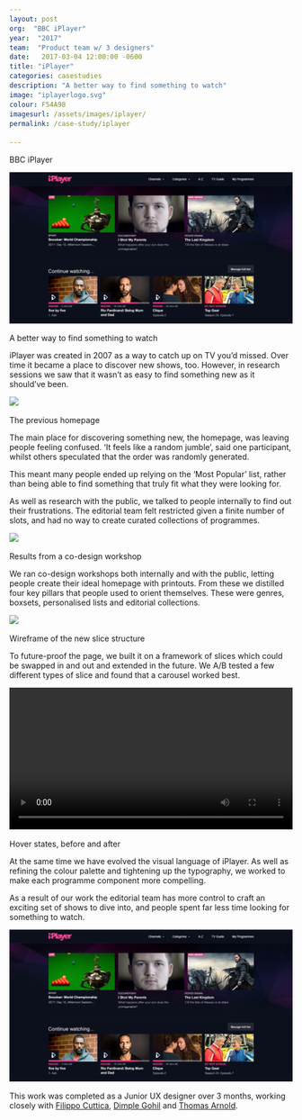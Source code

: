```yaml
---
layout: post
org:  "BBC iPlayer"
year:  "2017"
team:  "Product team w/ 3 designers"
date:   2017-03-04 12:00:00 -0600
title: "iPlayer"
categories: casestudies
description: "A better way to find something to watch"
image: "iplayerlogo.svg"
colour: F54A98
imagesurl: /assets/images/iplayer/
permalink: /case-study/iplayer

---
```



<div class="image-contain iplayer">
<p class="caption">BBC iPlayer</p>
<div class="screen"><img src="../assets/images/home/iplayer-homepage.png"></div>
<p class="caption">A better way to find something to watch</p>
</div>


iPlayer was created in 2007 as a way to catch up on TV you’d missed. Over time it became a place to discover new shows, too. However, in research sessions we saw that it wasn’t as easy to find something new as it should’ve been. 


<div class="image-contain"><div class="screen"><img src="{{page.imagesurl}}1008_Current.png"></div>
<p class="caption">The previous homepage</p>
</div>



The main place for discovering something new, the homepage, was leaving people feeling confused. ‘It feels like a random jumble’, said one participant, whilst others speculated that the order was randomly generated.  

This meant many people ended up relying on the ‘Most Popular’ list, rather than being able to find something that truly fit what they were looking for. 

As well as research with the public, we talked to people internally to find out their frustrations. The editorial team felt restricted given a finite number of slots, and had no way to create curated collections of programmes.

<div class="image-contain"><div class="no-screen"><img src="{{page.imagesurl}}iplayer-post-img3.png"></div>
<p class="caption">Results from a co-design workshop</p>
</div>


We ran co-design workshops both internally and with the public, letting people create their ideal homepage with printouts. From these we distilled four key pillars that people used to orient themselves. These were genres, boxsets, personalised lists and editorial collections.


<div class="image-contain"><div class="screen"><img src="{{page.imagesurl}}iplayer-post-img6.png"></div>
<p class="caption">Wireframe of the new slice structure</p>
</div>


To future-proof the page, we built it on a framework of slices which could be swapped in and out and extended in the future. We A/B tested a few different types of slice and found that a carousel worked best.

<div class="image-contain"><div class="no-screen"><video width="100%" autoplay loop controls>
  <source src="{{page.imagesurl}}iPlayer_hover_states.mp4" type="video/mp4">
Your browser does not support videos.
</video>
</div>
<p class="caption">Hover states, before and after</p>
</div>

At the same time we have evolved the visual language of iPlayer. As well as refining the colour palette and tightening up the typography, we worked to make each programme component more compelling. 







As a result of our work the editorial team has more control to craft an exciting set of shows to dive into, and people spent far less time looking for something to watch.  


<div class="image-contain iplayer"><div class="screen"><img src="../assets/images/home/iplayer-homepage.png"></div></div>

<p class="colophon">This work was completed as a Junior UX designer over 3 months, working closely with <a href="https://www.linkedin.com/in/filippo-cuttica-7a88b911/">Filippo Cuttica</a>, <a href="https://www.linkedin.com/in/dimple-gohil-803a0a50">Dimple Gohil</a> and <a href="https://www.linkedin.com/in/thomas-arnold">Thomas Arnold</a>.</p>

